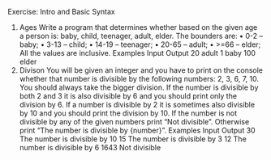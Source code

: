 Exercise: Intro and Basic Syntax
1.	Ages
  Write a program that determines whether based on the given age a person is: baby, child, teenager, adult, elder. The bounders are:
    •	0-2 – baby; 
    •	3-13 – child; 
    •	14-19 – teenager;
    •	20-65 – adult;
    •	>=66 – elder; 
  All the values are inclusive.
          Examples
          Input	  Output
          20	    adult
          1	      baby
          100	    elder
2.	Divison
  You will be given an integer and you have to print on the console whether that number is divisible by the following numbers: 2, 3, 6, 7, 10. You should always take the bigger division. If the number is divisible by both 2 and 3 it is also divisible by 6 and you should print only the division by 6. If a number is divisible by 2 it is sometimes also divisible by 10 and you should print the division by 10. If the number is not divisible by any of the given numbers print “Not divisible”. Otherwise print “The number is divisible by {number}”.
          Examples
          Input	  Output
          30	    The number is divisible by 10
          15	    The number is divisible by 3
          12	    The number is divisible by 6
          1643	  Not divisible
